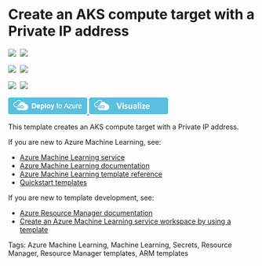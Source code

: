 # Create an AKS compute target with a Private IP address

<IMG SRC="https://azurequickstartsservice.blob.core.windows.net/badges/101-machine-learning-create/PublicLastTestDate.svg" />&nbsp;
<IMG SRC="https://azurequickstartsservice.blob.core.windows.net/badges/101-machine-learning-create/PublicDeployment.svg" />&nbsp;

<IMG SRC="https://azurequickstartsservice.blob.core.windows.net/badges/101-machine-learning-create/FairfaxLastTestDate.svg" />&nbsp;
<IMG SRC="https://azurequickstartsservice.blob.core.windows.net/badges/101-machine-learning-create/FairfaxDeployment.svg" />&nbsp;

<IMG SRC="https://azurequickstartsservice.blob.core.windows.net/badges/101-machine-learning-create/BestPracticeResult.svg" />&nbsp;
<IMG SRC="https://azurequickstartsservice.blob.core.windows.net/badges/101-machine-learning-create/CredScanResult.svg" />&nbsp;

<a href="https://portal.azure.com/#create/Microsoft.Template/uri/https%3A%2F%2Fraw.githubusercontent.com%2FAzure%2Fazure-quickstart-templates%2Fmaster%2F201-machine-learning-private-ip%2Fazuredeploy.json" target="_blank">
    <img src="https://raw.githubusercontent.com/Azure/azure-quickstart-templates/master/1-CONTRIBUTION-GUIDE/images/deploytoazure.png"/>
</a>
<a href="http://armviz.io/#/?load=https%3A%2F%2Fraw.githubusercontent.com%2FAzure%2Fazure-quickstart-templates%2Fmaster%2F201-machine-learning-private-ip%2Fazuredeploy.json" target="_blank">
    <img src="https://raw.githubusercontent.com/Azure/azure-quickstart-templates/master/1-CONTRIBUTION-GUIDE/images/visualizebutton.png"/>
</a>

This template creates an AKS compute target with a Private IP address. 

If you are new to Azure Machine Learning, see:

- [Azure Machine Learning service](https://azure.microsoft.com/services/machine-learning-service/)
- [Azure Machine Learning documentation](https://docs.microsoft.com/azure/machine-learning/)
- [Azure Machine Learning template reference](https://docs.microsoft.com/azure/templates/microsoft.machinelearningservices/allversions)
- [Quickstart templates](https://azure.microsoft.com/resources/templates/)

If you are new to template development, see:

- [Azure Resource Manager documentation](https://docs.microsoft.com/azure/azure-resource-manager/)
- [Create an Azure Machine Learning service workspace by using a template](https://docs.microsoft.com/azure/machine-learning/service/how-to-create-workspace-template)

Tags: Azure Machine Learning, Machine Learning, Secrets, Resource Manager, Resource Manager templates, ARM templates

